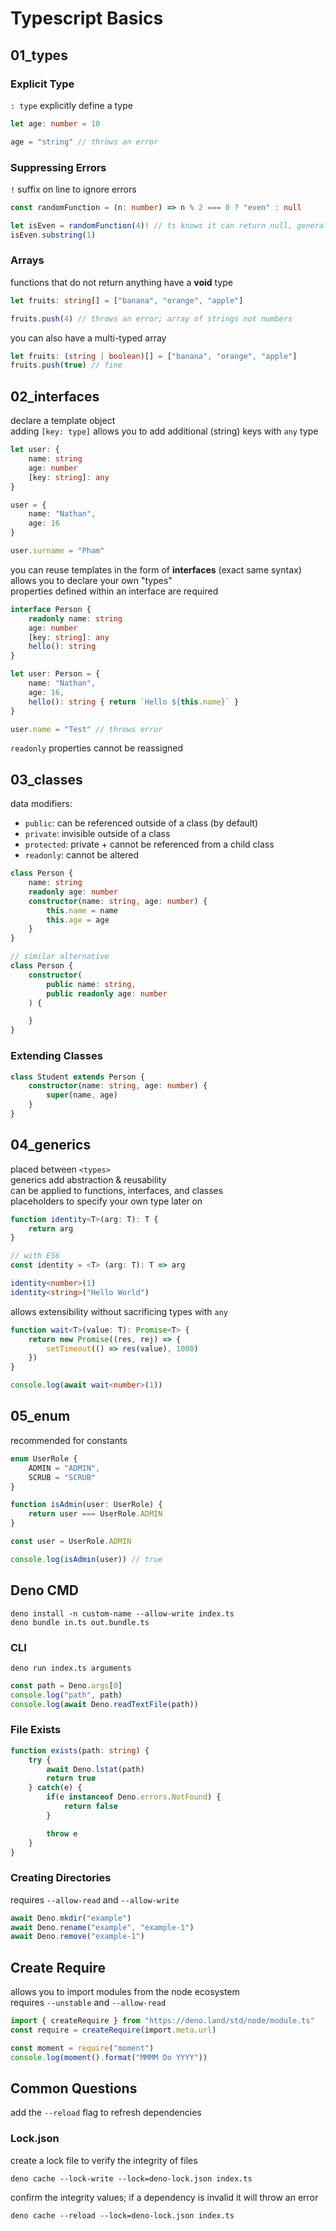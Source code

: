 # Typescript Basics

## 01_types

### Explicit Type
`: type` explicitly define a type  
```ts
let age: number = 10

age = "string" // throws an error
```

### Suppressing Errors
`!` suffix on line to ignore errors    
```ts
const randomFunction = (n: number) => n % 2 === 0 ? "even" : null

let isEven = randomFunction(4)! // ts knows it can return null, generally don't suppress this warning
isEven.substring(1)
```

### Arrays
functions that do not return anything have a **void** type  
```ts
let fruits: string[] = ["banana", "orange", "apple"]

fruits.push(4) // throws an error; array of strings not numbers
```
you can also have a multi-typed array
```ts
let fruits: (string | boolean)[] = ["banana", "orange", "apple"]
fruits.push(true) // fine
```

## 02_interfaces
declare a template object  
adding `[key: type]` allows you to add additional (string) keys with `any` type
```ts
let user: {
    name: string
    age: number
    [key: string]: any
}

user = {
    name: "Nathan",
    age: 16
}

user.surname = "Pham"
```
you can reuse templates in the form of **interfaces** (exact same syntax)  
allows you to declare your own "types"  
properties defined within an interface are required  
```ts
interface Person {
    readonly name: string
    age: number
    [key: string]: any
    hello(): string
}

let user: Person = {
    name: "Nathan",
    age: 16,
    hello(): string { return `Hello ${this.name}` }
}

user.name = "Test" // throws error
```
`readonly` properties cannot be reassigned  

## 03_classes
data modifiers: 
- `public`: can be referenced outside of a class (by default)
- `private`: invisible outside of a class
- `protected`: private + cannot be referenced from a child class
- `readonly`: cannot be altered
```ts
class Person {
    name: string
    readonly age: number
    constructor(name: string, age: number) {
        this.name = name
        this.age = age
    }
}

// similar alternative
class Person {
    constructor(
        public name: string,
        public readonly age: number
    ) {

    }
}
```
### Extending Classes
```ts
class Student extends Person {
    constructor(name: string, age: number) {
        super(name, age)
    }
}
```

## 04_generics
placed between `<types>`  
generics add abstraction & reusability  
can be applied to functions, interfaces, and classes  
placeholders to specify your own type later on 
```ts
function identity<T>(arg: T): T {
    return arg
}

// with ES6
const identity = <T> (arg: T): T => arg

identity<number>(1)
identity<string>("Hello World")
```
allows extensibility without sacrificing types with `any`
```ts
function wait<T>(value: T): Promise<T> {
    return new Promise((res, rej) => {
        setTimeout(() => res(value), 1000)
    })
}

console.log(await wait<number>(1))
```

## 05_enum
recommended for constants  
```ts
enum UserRole {
    ADMIN = "ADMIN",
    SCRUB = "SCRUB"
}

function isAdmin(user: UserRole) {
    return user === UserRole.ADMIN
}

const user = UserRole.ADMIN

console.log(isAdmin(user)) // true
```

## Deno CMD
```
deno install -n custom-name --allow-write index.ts
deno bundle in.ts out.bundle.ts
```
### CLI
```
deno run index.ts arguments
```
```ts
const path = Deno.args[0]
console.log("path", path)
console.log(await Deno.readTextFile(path))
```

### File Exists
```ts
function exists(path: string) {
    try {
        await Deno.lstat(path)
        return true
    } catch(e) {
        if(e instanceof Deno.errors.NotFound) {
            return false
        }

        throw e
    }
}
```

### Creating Directories
requires `--allow-read` and `--allow-write`
```ts
await Deno.mkdir("example")
await Deno.rename("example", "example-1")
await Deno.remove("example-1")
```

## Create Require
allows you to import modules from the node ecosystem  
requires `--unstable` and `--allow-read`  
```ts
import { createRequire } from "https://deno.land/std/node/module.ts"
const require = createRequire(import.meta.url)

const moment = require("moment")
console.log(moment().format("MMMM Do YYYY"))
```

## Common Questions
add the `--reload` flag to refresh dependencies  

### Lock.json
create a lock file to verify the integrity of files  
```
deno cache --lock-write --lock=deno-lock.json index.ts
```
confirm the integrity values; if a dependency is invalid it will throw an error  
```
deno cache --reload --lock=deno-lock.json index.ts 
```